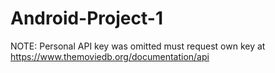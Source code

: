 # Android-Project-1

NOTE: Personal API key was omitted must request own key at https://www.themoviedb.org/documentation/api
